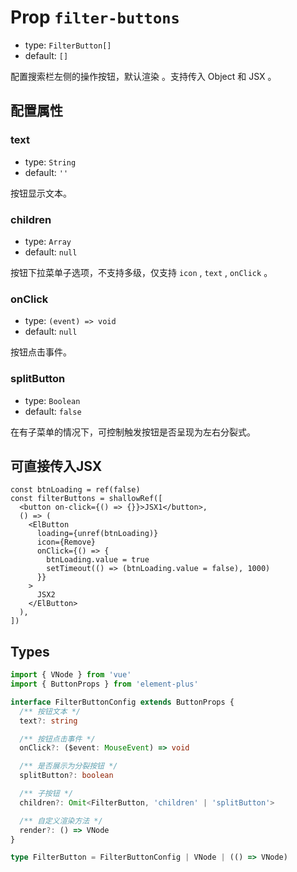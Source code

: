 # Prop `filter-buttons`

- type: `FilterButton[]`
- default: `[]`

配置搜索栏左侧的操作按钮，默认渲染 [<ElButton />](https://element-plus.org/zh-CN/component/button.html)。支持传入 Object 和 JSX 。

## 配置属性

### text

- type: `String`
- default: `''`

按钮显示文本。

### children

- type: `Array`
- default: `null`

按钮下拉菜单子选项，不支持多级，仅支持 `icon` , `text` , `onClick` 。

### onClick

- type: `(event) => void`
- default: `null`

按钮点击事件。

### splitButton

- type: `Boolean`
- default: `false`

在有子菜单的情况下，可控制触发按钮是否呈现为左右分裂式。

## 可直接传入JSX

```tsx
const btnLoading = ref(false)
const filterButtons = shallowRef([
  <button on-click={() => {}}>JSX1</button>,
  () => (
    <ElButton
      loading={unref(btnLoading)}
      icon={Remove}
      onClick={() => {
        btnLoading.value = true
        setTimeout(() => (btnLoading.value = false), 1000)
      }}
    >
      JSX2
    </ElButton>
  ),
])
```

## Types

```ts
import { VNode } from 'vue'
import { ButtonProps } from 'element-plus'

interface FilterButtonConfig extends ButtonProps {
  /** 按钮文本 */
  text?: string

  /** 按钮点击事件 */
  onClick?: ($event: MouseEvent) => void

  /** 是否展示为分裂按钮 */
  splitButton?: boolean

  /** 子按钮 */
  children?: Omit<FilterButton, 'children' | 'splitButton'>

  /** 自定义渲染方法 */
  render?: () => VNode
}

type FilterButton = FilterButtonConfig | VNode | (() => VNode)
```

